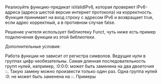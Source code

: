 Реализуйте функцию-предикат isValidIPv6, которая проверяет IPv6-адреса (адреса шестой версии интернет протокола) на корректность. Функция принимает на вход строку с адресом IPv6 и возвращает true, если адрес корректный, а в противном случае false.

Решение учителя использует библиотеку Funct, чуть ниже есть пример подключения функции из этой библиотеки.

Дополнительные условия:

Работа функции не зависит от регистра символов.
Ведущие нули в группах цифр необязательны.
Самая длинная последовательность групп нулей, например, :0:0:0: может быть заменена на два двоеточия ::. Такую замену можно произвести только один раз.
Одна группа нулей :0: не может быть заменена на ::.
Примеры
<?php

isValidIPv6('10:d3:2d06:24:400c:5ee0:be:3d'); // true
isValidIPv6('0B0:0F09:7f05:e2F3:0D:0:e0:7000'); // true
isValidIPv6('000::B36:3C:00F0:7:937'); // true
isValidIPv6('::1'); // true

isValidIPv6('2607:G8B0:4010:801::1004'); // false
isValidIPv6('1001:208:67:4f00:e3::2c6:0'); // false
isValidIPv6('2.001::'); // false
isValidIPv6('9f8:0:69S0:9:9:d9a:672:f90d'); // false
<?php

use function Funct\Collection\flattenAll;
flattenAll(['a', ['b', ['c', ['d']]]]); // ['a', 'b', 'c', 'd']